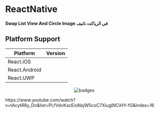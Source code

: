 # ReactNative

#### Swap List View And Circle Image في الرياكت ناتيف

## Platform Support

|Platform|Version|
| ------------------- | :------------------: |
|React.iOS|
|React.Android|
|React.UWP|


<p align="center">
   <img src="https://i.imgur.com/KalltYt.gif" alt="badges" style="margin:auto">
</p>


<p>
  https://www.youtube.com/watch?v=tAcytR8y_Do&list=PLfVdvKscEioNsjW5coC7XiugINCiHY-fG&index=16
</p>
